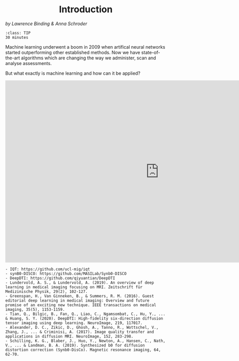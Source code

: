 # Introduction
_by Lawrence Binding & Anna Schroder_


```{admonition} Estimated Time 
:class: TIP
30 minutes
```

Machine learning underwent a boom in 2009 when artifical neural networks started outperforming other established methods. Now we have state-of-the-art algorithms which are changing the way we administer, scan and analyse assessments. 

But what exactly is machine learning and how can it be applied? 

<div class="iframe-container">
<iframe src="https://docs.google.com/presentation/d/e/2PACX-1vTV4Kijyxa684qjeTD8v0Gp_egWTCAed_FQ-ofiS5W4ny6GQXBTHlmpVbIx0ytgcTQHHbm0eQJYGhG3/embed?start=false&loop=false&delayms=3000" frameborder="0" width="960" height="569" allowfullscreen="true" mozallowfullscreen="true" webkitallowfullscreen="true"></iframe>
</div>


<style>
  .iframe-container {
		text-align:center;
  		width:100%;
  }
</style>

<style>
h1 {text-align: center;}
</style>


```{admonition} Further reading
- IQT: https://github.com/ucl-mig/iqt
- synB0-DISCO: https://github.com/MASILab/Synb0-DISCO
- DeepDTI: https://github.com/qiyuantian/DeepDTI
- Lundervold, A. S., & Lundervold, A. (2019). An overview of deep learning in medical imaging focusing on MRI. Zeitschrift für Medizinische Physik, 29(2), 102-127.
- Greenspan, H., Van Ginneken, B., & Summers, R. M. (2016). Guest editorial deep learning in medical imaging: Overview and future promise of an exciting new technique. IEEE transactions on medical imaging, 35(5), 1153-1159.
- Tian, Q., Bilgic, B., Fan, Q., Liao, C., Ngamsombat, C., Hu, Y., ... & Huang, S. Y. (2020). DeepDTI: High-fidelity six-direction diffusion tensor imaging using deep learning. NeuroImage, 219, 117017.
- Alexander, D. C., Zikic, D., Ghosh, A., Tanno, R., Wottschel, V., Zhang, J., ... & Criminisi, A. (2017). Image quality transfer and applications in diffusion MRI. NeuroImage, 152, 283-298.
- Schilling, K. G., Blaber, J., Huo, Y., Newton, A., Hansen, C., Nath, V., ... & Landman, B. A. (2019). Synthesized b0 for diffusion distortion correction (Synb0-DisCo). Magnetic resonance imaging, 64, 62-70.
```

